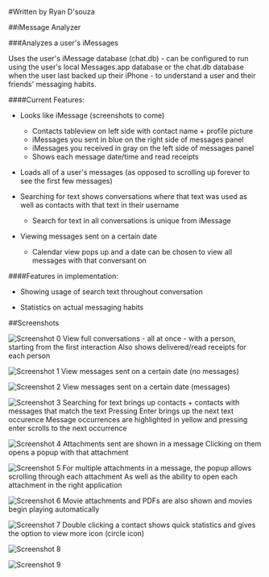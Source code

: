 #Written by Ryan D'souza

##iMessage Analyzer

###Analyzes a user's iMessages

Uses the user's iMessage database (chat.db) - can be configured to run using the user's local Messages.app database or the chat.db database when the user last backed up their iPhone - to understand a user and their friends' messaging habits.

####Current Features:

- Looks like iMessage (screenshots to come)
  + Contacts tableview on left side with contact name + profile picture
  + iMessages you sent in blue on the right side of messages panel
  + iMessages you received in gray on the left side of messages panel
  + Shows each message date/time and read receipts

- Loads all of a user's messages (as opposed to scrolling up forever to see the first few messages) 

- Searching for text shows conversations where that text was used as well as contacts with that text in their username
  + Search for text in all conversations is unique from iMessage

- Viewing messages sent on a certain date
    + Calendar view pops up and a date can be chosen to view all messages with that conversant on

####Features in implementation:
- Showing usage of search text throughout conversation

- Statistics on actual messaging habits


##Screenshots

![Screenshot 0](https://github.com/dsouzarc/iMessageAnalyzer/blob/master/Screenshots/Screenshot_0.png)
View full conversations - all at once - with a person, starting from the first interaction
Also shows delivered/read receipts for each person


![Screenshot 1](https://github.com/dsouzarc/iMessageAnalyzer/blob/master/Screenshots/Screenshot_1.png)
View messages sent on a certain date (no messages)


![Screenshot 2](https://github.com/dsouzarc/iMessageAnalyzer/blob/master/Screenshots/Screenshot_2.png)
View messages sent on a certain date (messages)


![Screenshot 3](https://github.com/dsouzarc/iMessageAnalyzer/blob/master/Screenshots/Screenshot_3.png)
Searching for text brings up contacts + contacts with messages that match the text
Pressing Enter brings up the next text occurence 
Message occurrences are highlighted in yellow and pressing enter scrolls to the next occurrence


![Screenshot 4](https://github.com/dsouzarc/iMessageAnalyzer/blob/master/Screenshots/Screenshot_4.png)
Attachments sent are shown in a message
Clicking on them opens a popup with that attachment


![Screenshot 5](https://github.com/dsouzarc/iMessageAnalyzer/blob/master/Screenshots/Screenshot_5.png)
For multiple attachments in a message, the popup allows scrolling through each attachment
As well as the ability to open each attachment in the right application


![Screenshot 6](https://github.com/dsouzarc/iMessageAnalyzer/blob/master/Screenshots/Screenshot_6.png)
Movie attachments and PDFs are also shown and movies begin playing automatically


![Screenshot 7](https://github.com/dsouzarc/iMessageAnalyzer/blob/master/Screenshots/Screenshot_7.png)
Double clicking a contact shows quick statistics and gives the option to view more icon (circle icon)


![Screenshot 8](https://github.com/dsouzarc/iMessageAnalyzer/blob/master/Screenshots/Screenshot_8.png)


![Screenshot 9](https://github.com/dsouzarc/iMessageAnalyzer/blob/master/Screenshots/Screenshot_9.png)


